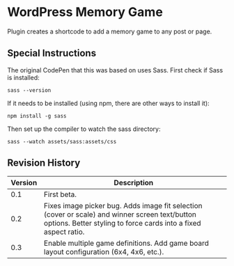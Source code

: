 # WordPress Memory Game

Plugin creates a shortcode to add a memory game to any post or page.

## Special Instructions

The original CodePen that this was based on uses Sass. First check if Sass is installed:

```
sass --version
```

If it needs to be installed (using npm, there are other ways to install it):

```
npm install -g sass
```

Then set up the compiler to watch the sass directory:

```
sass --watch assets/sass:assets/css
```

## Revision History

| Version | Description                                                                                                                                                       |
| ------- | ----------------------------------------------------------------------------------------------------------------------------------------------------------------- |
| 0.1     | First beta.                                                                                                                                                       |
| 0.2     | Fixes image picker bug. Adds image fit selection (cover or scale) and winner screen text/button options. Better styling to force cards into a fixed aspect ratio. |
| 0.3     | Enable multiple game definitions. Add game board layout configuration (6x4, 4x6, etc.).                                                                           |
